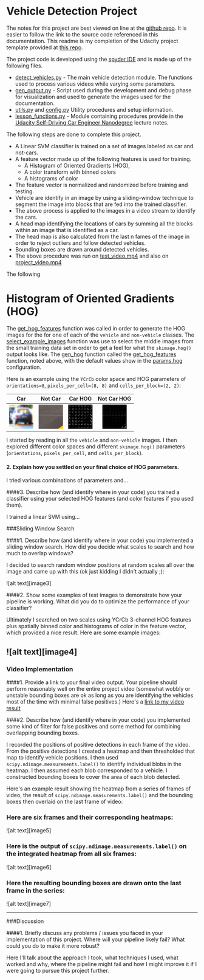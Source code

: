# Vehicle Detection Project

The notes for this project are best viewed on line at the
[github repo](https://github.com/carltonwin8/CarND-Vehicle-Dection).
It is easier to follow the link to the source code referenced in this documentation.
This readme is my completion of the Udacity project template provided at
[this repo](https://github.com/udacity/CarND-Vehicle-Dection).

The project code is developed using the
[spyder IDE](https://pythonhosted.org/spyder/)
and is made up of the following files.

  - [detect_vehicles.py](http://carltonwin8.github.io/CarND-Vehicle-Dection/_modules/detect_vehicles.html) -
    The main vehicle detection module.
    The functions used to process various videos while varying some parameters.
  - [gen_output.py](http://carltonwin8.github.io/CarND-Vehicle-Dection/_modules/gen_output.html) -
    Script used during the development and debug phase for visualization
    and used to generate the images used for the documentation.
  - [utils.py](http://carltonwin8.github.io/CarND-Vehicle-Dection/_modules/utils.html)
    and
    [config.py](http://carltonwin8.github.io/CarND-Vehicle-Dection/_modules/config.html)
    Utility procedures and setup information.
  - [lesson_functions.py](http://carltonwin8.github.io/CarND-Vehicle-Dection/_modules/lesson_functions.html) -
    Module containing procedures provide in the
    [Udacity Self-Driving Car Engineer Nanodegree](https://www.udacity.com/course/self-driving-car-engineer-nanodegree--nd013)
    lecture notes.

The following steps are done to complete this project.

  - A Linear SVM classifier is trained on a set of images labeled as car and not-cars.
  - A feature vector made up of the following features is used for training.
      - A Histogram of Oriented Gradients (HOG),
      - A color transform with binned colors
      - A histograms of color
  - The feature vector is normalized and randomized before training and testing.
  - Vehicle are identify in an image by using a sliding-window technique to segment
    the image into blocks that are fed into the trained classifier.
  - The above process is applied to the images in a video stream to identify the cars.
  - A head map identifying the locations of cars by summing all the blocks within
    an image that is identified as a car.
  - The head map is also calculated from the last n fames of the image in order to
    reject outliers and follow detected vehicles.
  - Bounding boxes are drawn around detected vehicles.
  - The above procedure was run on
    [test_video.mp4](test_video.mp4)
    and also on
    [project_video.mp4](project_video.mp4)

The following
# Histogram of Oriented Gradients (HOG)

The
[get_hog_features](http://carltonwin8.github.io/CarND-Vehicle-Dection/_modules/lesson_functions.html#get_hog_features)
function was called in order to generate the HOG images for the
for one of each of the `vehicle` and `non-vehicle` classes.
The
[select_example_images](http://carltonwin8.github.io/CarND-Vehicle-Dection/_modules/gen_output.html#select_example_images)
function was use to select the middle images from the small training data set
in order to get a feel for what the `skimage.hog()` output looks like.
The
[gen_hog](http://carltonwin8.github.io/CarND-Vehicle-Dection/_modules/gen_output.html#gen_hog)
function called the
[get_hog_features](http://carltonwin8.github.io/CarND-Vehicle-Dection/_modules/lesson_functions.html#get_hog_features)
function, noted above, with the default values show in the
[params.hog](http://carltonwin8.github.io/CarND-Vehicle-Dection/_modules/config.html#params.hog)
configuration.

Here is an example using the `YCrCb` color space and HOG parameters of `orientations=8`, `pixels_per_cell=(8, 8)` and `cells_per_block=(2, 2)`:

| Car | Not Car | Car HOG | Not Car HOG
|:---:|:---:|:---:|:---:|
| ![](output_images/vehicles_smallset_cars1_183.jpeg) | ![](output_images/non-vehicles_smallset_notcars1_extra511.jpeg) | ![](output_images/vehicles_smallset_cars1_183_hog.jpeg) | ![](output_images/non-vehicles_smallset_notcars1_extra511_hog.jpeg) |

I started by reading in all the `vehicle` and `non-vehicle` images.
I then explored different color spaces and different `skimage.hog()`
parameters (`orientations`, `pixels_per_cell`, and `cells_per_block`).


#### 2. Explain how you settled on your final choice of HOG parameters.

I tried various combinations of parameters and...

####3. Describe how (and identify where in your code) you trained a classifier using your selected HOG features (and color features if you used them).

I trained a linear SVM using...

###Sliding Window Search

####1. Describe how (and identify where in your code) you implemented a sliding window search.  How did you decide what scales to search and how much to overlap windows?

I decided to search random window positions at random scales all over the image and came up with this (ok just kidding I didn't actually ;):

![alt text][image3]

####2. Show some examples of test images to demonstrate how your pipeline is working.  What did you do to optimize the performance of your classifier?

Ultimately I searched on two scales using YCrCb 3-channel HOG features plus spatially binned color and histograms of color in the feature vector, which provided a nice result.  Here are some example images:

![alt text][image4]
---

### Video Implementation

####1. Provide a link to your final video output.  Your pipeline should perform reasonably well on the entire project video (somewhat wobbly or unstable bounding boxes are ok as long as you are identifying the vehicles most of the time with minimal false positives.)
Here's a [link to my video result](./project_video.mp4)


####2. Describe how (and identify where in your code) you implemented some kind of filter for false positives and some method for combining overlapping bounding boxes.

I recorded the positions of positive detections in each frame of the video.  From the positive detections I created a heatmap and then thresholded that map to identify vehicle positions.  I then used `scipy.ndimage.measurements.label()` to identify individual blobs in the heatmap.  I then assumed each blob corresponded to a vehicle.  I constructed bounding boxes to cover the area of each blob detected.  

Here's an example result showing the heatmap from a series of frames of video, the result of `scipy.ndimage.measurements.label()` and the bounding boxes then overlaid on the last frame of video:

### Here are six frames and their corresponding heatmaps:

![alt text][image5]

### Here is the output of `scipy.ndimage.measurements.label()` on the integrated heatmap from all six frames:
![alt text][image6]

### Here the resulting bounding boxes are drawn onto the last frame in the series:
![alt text][image7]



---

###Discussion

####1. Briefly discuss any problems / issues you faced in your implementation of this project.  Where will your pipeline likely fail?  What could you do to make it more robust?

Here I'll talk about the approach I took, what techniques I used, what worked and why, where the pipeline might fail and how I might improve it if I were going to pursue this project further.  
